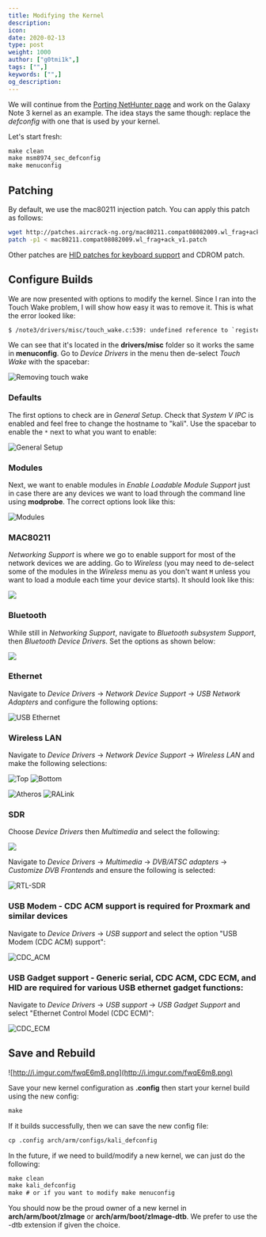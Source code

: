 ```yaml
---
title: Modifying the Kernel
description:
icon:
date: 2020-02-13
type: post
weight: 1000
author: ["g0tmi1k",]
tags: ["",]
keywords: ["",]
og_description:
---
```


We will continue from the [Porting NetHunter page](/docs/nethunter/porting-nethunter/) and work on the Galaxy Note 3 kernel as an example. The idea stays the same though: replace the _defconfig_ with one that is used by your kernel.

Let's start fresh:

```html
make clean
make msm8974_sec_defconfig
make menuconfig
```

## Patching

By default, we use the mac80211 injection patch. You can apply this patch as follows:

```bash
wget http://patches.aircrack-ng.org/mac80211.compat08082009.wl_frag+ack_v1.patch
patch -p1 < mac80211.compat08082009.wl_frag+ack_v1.patch
```

Other patches are [HID patches for keyboard support](https://github.com/pelya/android-keyboard-gadget) and CDROM patch.

## Configure Builds
We are now presented with options to modify the kernel. Since I ran into the Touch Wake problem, I will show how easy it was to remove it. This is what the error looked like:

```html
$ /note3/drivers/misc/touch_wake.c:539: undefined reference to `register_power_suspend'
```

We can see that it's located in the **drivers/misc** folder so it works the same in **menuconfig**. Go to _Device Drivers_ in the menu then de-select _Touch Wake_ with the spacebar:

![Removing touch wake](http://i.imgur.com/decVf1d.png)

### Defaults

The first options to check are in _General Setup_. Check that _System V IPC_ is enabled and feel free to change the hostname to "kali". Use the spacebar to enable the `*` next to what you want to enable:

![General Setup](http://i.imgur.com/suxbpl5.png)

### Modules

Next, we want to enable modules in _Enable Loadable Module Support_ just in case there are any devices we want to load through the command line using **modprobe**. The correct options look like this:

![Modules](http://i.imgur.com/xyKZrN2.png)

### MAC80211

_Networking Support_ is where we go to enable support for most of the network devices we are adding. Go to _Wireless_ (you may need to de-select some of the modules in the _Wireless_ menu as you don't want `M` unless you want to load a module each time your device starts). It should look like this:

![](http://i.imgur.com/YiAL9Ue.png)

### Bluetooth

While still in _Networking Support_, navigate to _Bluetooth subsystem Support_, then _Bluetooth Device Drivers_. Set the options as shown below:

![](http://i.imgur.com/nRr5hz6.png)

### Ethernet

Navigate to _Device Drivers_ -> _Network Device Support_ ->  _USB Network Adapters_ and configure the following options:

![USB Ethernet](http://i.imgur.com/7qzmwTB.png)

### Wireless LAN

Navigate to _Device Drivers_ -> _Network Device Support_ ->  _Wireless LAN_ and make the following selections:

![Top](http://i.imgur.com/fML0zM1.png)
![Bottom](http://i.imgur.com/LRFpqEE.png)

![Atheros](http://i.imgur.com/Gc5bZ6V.png)
![RALink](http://i.imgur.com/BALJr8p.png)


### SDR

Choose _Device Drivers_ then _Multimedia_ and select the following:

![](http://i.imgur.com/x5PlnWQ.png)

Navigate to _Device Drivers_ -> _Multimedia_ -> _DVB/ATSC adapters_ -> _Customize DVB Frontends_ and ensure the following is selected:

![RTL-SDR](http://i.imgur.com/KPFo66j.png)

### USB Modem - CDC ACM support is required for Proxmark and similar devices

Navigate to _Device Drivers_ -> _USB support_ and select the option "USB Modem (CDC ACM) support":

![CDC_ACM](https://user-images.githubusercontent.com/12821486/53321772-7de54600-392d-11e9-9aae-e09954e5d9a1.png)

### USB Gadget support - Generic serial, CDC ACM, CDC ECM, and HID are required for various USB ethernet gadget functions:

Navigate to _Device Drivers_ -> _USB support_ -> _USB Gadget Support_ and select "Ethernet Control Model (CDC ECM)":

![CDC_ECM](/uploads/e932f3d564ee6f8c26cdc15eeb1e89f2/ecm.png)

## Save and Rebuild

![http://i.imgur.com/fwqE6m8.png](http://i.imgur.com/fwqE6m8.png)

Save your new kernel configuration as **.config** then start your kernel build using the new config:

```markdown
make
```

If it builds successfully, then we can save the new config file:

```markdown
cp .config arch/arm/configs/kali_defconfig
```

In the future, if we need to build/modify a new kernel, we can just do the following:

```markdown
make clean
make kali_defconfig
make # or if you want to modify make menuconfig
```

You should now be the proud owner of a new kernel in **arch/arm/boot/zImage** or **arch/arm/boot/zImage-dtb**. We prefer to use the -dtb extension if given the choice.
